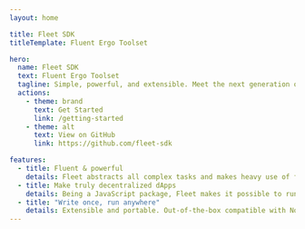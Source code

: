 ```yaml
---
layout: home

title: Fleet SDK
titleTemplate: Fluent Ergo Toolset

hero:
  name: Fleet SDK
  text: Fluent Ergo Toolset
  tagline: Simple, powerful, and extensible. Meet the next generation of Ergo Platform's off-chain SDKs.
  actions:
    - theme: brand
      text: Get Started
      link: /getting-started
    - theme: alt
      text: View on GitHub
      link: https://github.com/fleet-sdk

features:
  - title: Fluent & powerful
    details: Fleet abstracts all complex tasks and makes heavy use of fluent APIs to deliver a great developer experience. Enjoy the experience of writing frictionless off-chain code with a fully typed and pure Javascript library.
  - title: Make truly decentralized dApps
    details: Being a JavaScript package, Fleet makes it possible to run off-chain code directly in the user's browser. Eliminating the need for backends and can simplify the creation of truly decentralized applications.
  - title: "Write once, run anywhere"
    details: Extensible and portable. Out-of-the-box compatible with Node.js and browser environments.
---
```

